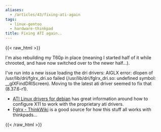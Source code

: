 ```yaml
---
aliases:
  - /articles/43/fixing-ati-again
tags:
  - linux-gentoo
  - hardware-thinkpad
title: Fixing ATI again..
---
```

{{< raw_html >}}
<p>I'm also rebuilding my T60p in place (meaning I started half of it while chrooted, and have now switched over to the newer half...).</p>

<p>I've run into a new issue loading the dri drivers: AIGLX error: dlopen of /usr/lib/dri/fglrx_dri.so failed (/usr/lib/dri/fglrx_dri.so: undefined symbol: __glXFindDRIScreen). Moving to the latest ati driver seemed to fix that (8.37.6-r1).</p>

<ul>
<li><a href="http://xoomer.alice.it/flavio.stanchina/debian/fglrx-installer.html#configure">ATI Linux drivers for debian</a> has great information around how to configure X11 to work with the proprietary ati drivers.</li>
<li><a href="http://www.thinkwiki.org/wiki/Fglrx">Fglrx - ThinkWiki</a> is a good source for how this stuff all works with thinkpads...</li></ul>
{{< /raw_html >}}
